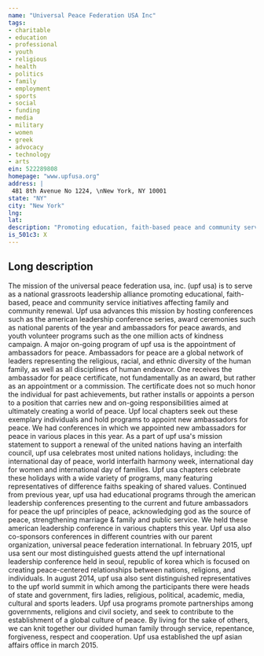 ```yaml
---
name: "Universal Peace Federation USA Inc"
tags:
- charitable
- education
- professional
- youth
- religious
- health
- politics
- family
- employment
- sports
- social
- funding
- media
- military
- women
- greek
- advocacy
- technology
- arts
ein: 522289808
homepage: "www.upfusa.org"
address: |
 481 8th Avenue No 1224, \nNew York, NY 10001
state: "NY"
city: "New York"
lng: 
lat: 
description: "Promoting education, faith-based peace and community service initiatives affecting family and community renewal. "
is_501c3: X
---
```


## Long description

The mission of the universal peace federation usa, inc. (upf usa) is to serve as a national grassroots leadership alliance promoting educational, faith-based, peace and community service initiatives affecting family and community renewal. Upf usa advances this mission by hosting conferences such as the american leadership conference series, award ceremonies such as national parents of the year and ambassadors for peace awards, and youth volunteer programs such as the one million acts of kindness campaign. A major on-going program of upf usa is the appointment of ambassadors for peace. Ambassadors for peace are a global network of leaders representing the religious, racial, and ethnic diversity of the human family, as well as all disciplines of human endeavor. One receives the ambassador for peace certificate, not fundamentally as an award, but rather as an appointment or a commission. The certificate does not so much honor the individual for past achievements, but rather installs or appoints a person to a position that carries new and on-going responsibilities aimed at ultimately creating a world of peace. Upf local chapters seek out these exemplary individuals and hold programs to appoint new ambassadors for peace. We had conferences in which we appointed new ambassadors for peace in various places in this year. As a part of upf usa's mission statement to support a renewal of the united nations having an interfaith council, upf usa celebrates most united nations holidays, including: the international day of peace, world interfaith harmony week, international day for women and international day of families. Upf usa chapters celebrate these holidays with a wide variety of programs, many featuring representatives of difference faiths speaking of shared values. Continued from previous year, upf usa had educational programs through the american leadership conferences presenting to the current and future ambassadors for peace the upf principles of peace, acknowledging god as the source of peace, strengthening marriage & family and public service. We held these american leadership conference in various chapters this year. Upf usa also co-sponsors conferences in different countries with our parent organization, universal peace federation international. In february 2015, upf usa sent our most distinguished guests attend the upf international leadership conference held in seoul, republic of korea which is focused on creating peace-centered relationships between nations, religions, and individuals. In august 2014, upf usa also sent distinguished representatives to the upf world summit in which among the participants there were heads of state and government, firs ladies, religious, political, academic, media, cultural and sports leaders. Upf usa programs promote partnerships among governments, religions and civil society, and seek to contribute to the establishment of a global culture of peace. By living for the sake of others, we can knit together our divided human family through service, repentance, forgiveness, respect and cooperation. Upf usa established the upf asian affairs office in march 2015. 
